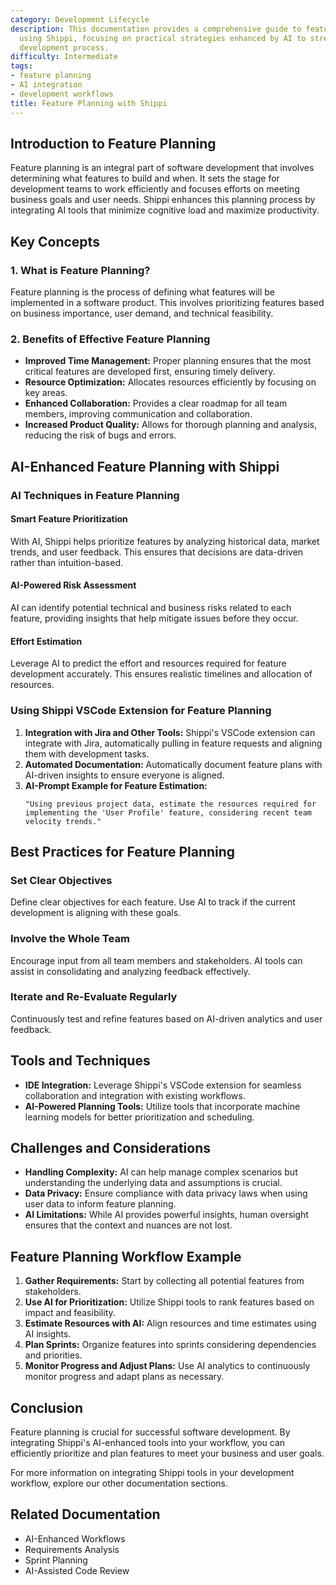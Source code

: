 ```yaml
---
category: Development Lifecycle
description: This documentation provides a comprehensive guide to feature planning
  using Shippi, focusing on practical strategies enhanced by AI to streamline the
  development process.
difficulty: Intermediate
tags:
- feature planning
- AI integration
- development workflows
title: Feature Planning with Shippi
---
```


## Introduction to Feature Planning

Feature planning is an integral part of software development that involves determining what features to build and when. It sets the stage for development teams to work efficiently and focuses efforts on meeting business goals and user needs. Shippi enhances this planning process by integrating AI tools that minimize cognitive load and maximize productivity.

## Key Concepts

### 1. What is Feature Planning?
Feature planning is the process of defining what features will be implemented in a software product. This involves prioritizing features based on business importance, user demand, and technical feasibility.

### 2. Benefits of Effective Feature Planning
- **Improved Time Management:** Proper planning ensures that the most critical features are developed first, ensuring timely delivery.
- **Resource Optimization:** Allocates resources efficiently by focusing on key areas.
- **Enhanced Collaboration:** Provides a clear roadmap for all team members, improving communication and collaboration.
- **Increased Product Quality:** Allows for thorough planning and analysis, reducing the risk of bugs and errors.

## AI-Enhanced Feature Planning with Shippi

### AI Techniques in Feature Planning

#### Smart Feature Prioritization
With AI, Shippi helps prioritize features by analyzing historical data, market trends, and user feedback. This ensures that decisions are data-driven rather than intuition-based.

#### AI-Powered Risk Assessment
AI can identify potential technical and business risks related to each feature, providing insights that help mitigate issues before they occur.

#### Effort Estimation
Leverage AI to predict the effort and resources required for feature development accurately. This ensures realistic timelines and allocation of resources.

### Using Shippi VSCode Extension for Feature Planning

1. **Integration with Jira and Other Tools:** Shippi's VSCode extension can integrate with Jira, automatically pulling in feature requests and aligning them with development tasks.
2. **Automated Documentation:** Automatically document feature plans with AI-driven insights to ensure everyone is aligned.
3. **AI-Prompt Example for Feature Estimation:**
   ```text
   "Using previous project data, estimate the resources required for implementing the 'User Profile' feature, considering recent team velocity trends."
   ```

## Best Practices for Feature Planning

### Set Clear Objectives
Define clear objectives for each feature. Use AI to track if the current development is aligning with these goals.

### Involve the Whole Team
Encourage input from all team members and stakeholders. AI tools can assist in consolidating and analyzing feedback effectively.

### Iterate and Re-Evaluate Regularly
Continuously test and refine features based on AI-driven analytics and user feedback.

## Tools and Techniques
- **IDE Integration:** Leverage Shippi's VSCode extension for seamless collaboration and integration with existing workflows.
- **AI-Powered Planning Tools:** Utilize tools that incorporate machine learning models for better prioritization and scheduling.

## Challenges and Considerations
- **Handling Complexity:** AI can help manage complex scenarios but understanding the underlying data and assumptions is crucial.
- **Data Privacy:** Ensure compliance with data privacy laws when using user data to inform feature planning.
- **AI Limitations:** While AI provides powerful insights, human oversight ensures that the context and nuances are not lost.

## Feature Planning Workflow Example

1. **Gather Requirements:** Start by collecting all potential features from stakeholders.
2. **Use AI for Prioritization:** Utilize Shippi tools to rank features based on impact and feasibility.
3. **Estimate Resources with AI:** Align resources and time estimates using AI insights.
4. **Plan Sprints:** Organize features into sprints considering dependencies and priorities.
5. **Monitor Progress and Adjust Plans:** Use AI analytics to continuously monitor progress and adapt plans as necessary.

## Conclusion
Feature planning is crucial for successful software development. By integrating Shippi's AI-enhanced tools into your workflow, you can efficiently prioritize and plan features to meet your business and user goals.

For more information on integrating Shippi tools in your development workflow, explore our other documentation sections.


## Related Documentation
- AI-Enhanced Workflows
- Requirements Analysis
- Sprint Planning
- AI-Assisted Code Review
